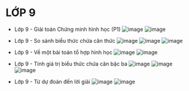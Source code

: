 
# LỚP 9

* Lớp 9 - Giải toán Chứng minh hình học (P1)
![image](https://github.com/user-attachments/assets/00a05bac-55fb-4558-a602-52cdab3a103f)
![image](https://github.com/user-attachments/assets/8c5ee494-a26c-443a-8a4b-5e18a82d1d9d)

* Lớp 9 - So sánh biểu thức chứa căn thức
![image](https://github.com/user-attachments/assets/45894d7d-eaf1-4732-a6f0-81302e1b7e92)
![image](https://github.com/user-attachments/assets/bb6fe894-0206-4423-a324-92b429644512)
![image](https://github.com/user-attachments/assets/d7f8afe1-73e4-472b-aa96-4d9946684468)

* Lớp 9 - Về một bài toán tổ hợp hình học
![image](https://github.com/user-attachments/assets/eba14b01-d1f2-4d6f-b696-b017fe9ea86e)
![image](https://github.com/user-attachments/assets/c464098a-2fcc-49b4-add5-613574a5bd65)

* Lớp 9 - Tính giá trị biểu thức chứa căn bậc ba
![image](https://github.com/user-attachments/assets/5cc5e803-f322-48c7-8cff-9520bf407b94)
![image](https://github.com/user-attachments/assets/924d5d05-b20b-4030-894c-e037fca91ed2)
![image](https://github.com/user-attachments/assets/3f59d671-97c1-43ce-a41c-01daedb082b5)

* Lớp 9 - Từ dự đoán đến lời giải
![image](https://github.com/user-attachments/assets/a4b6ba7c-e9ec-468b-a9a3-771aef9c2208)
![image](https://github.com/user-attachments/assets/ce894d87-686a-4c23-84da-0d1929667194)



